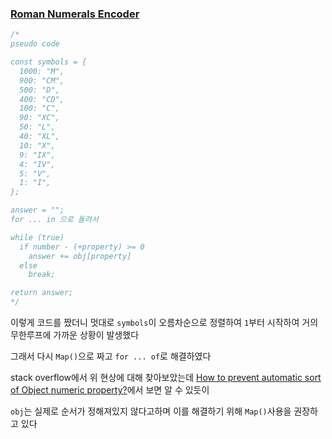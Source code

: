 ### [Roman Numerals Encoder](https://www.codewars.com/kata/51b62bf6a9c58071c600001b/train/javascript)

```js
/*
pseudo code

const symbols = {
  1000: "M",
  900: "CM",
  500: "D",
  400: "CD",
  100: "C",
  90: "XC",
  50: "L",
  40: "XL",
  10: "X",
  9: "IX",
  4: "IV",
  5: "V",
  1: "I",
};

answer = "";
for ... in 으로 돌려서

while (true)
  if number - (+property) >= 0
    answer += obj[property]
  else
    break;

return answer;
*/
```

이렇게 코드를 짰더니 멋대로 `symbols`이 오름차순으로 정렬하여 `1`부터 시작하여 거의 무한루프에 가까운 상황이 발생했다

그래서 다시 `Map()`으로 짜고 `for ... of`로 해결하였다

stack overflow에서 위 현상에 대해 찾아보았는데 [How to prevent automatic sort of Object numeric property?](https://stackoverflow.com/questions/33351816/how-to-prevent-automatic-sort-of-object-numeric-property)에서 보면 알 수 있듯이

`obj`는 실제로 순서가 정해져있지 않다고하며 이를 해결하기 위해 `Map()`사용을 권장하고 있다
